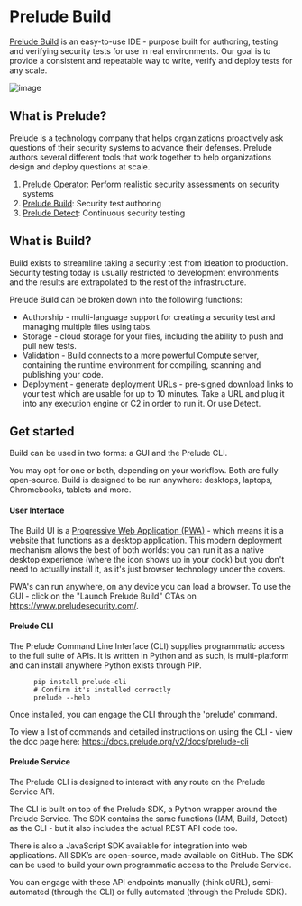 # Prelude Build

<a href="https://www.preludesecurity.com/">Prelude Build</a> is an easy-to-use IDE - purpose built for authoring, testing and verifying security tests for use in real environments. Our goal is to provide a consistent and repeatable way to write, verify and deploy tests for any scale.

![image](https://user-images.githubusercontent.com/813716/203120833-775232b6-b036-4a53-9aa5-32d48321b41b.png)

## What is Prelude?

Prelude is a technology company that helps organizations proactively ask questions of their security systems to advance their defenses. Prelude authors several different tools that work together to help organizations design and deploy questions at scale.

<ol>
          <li><a href="https://www.preludesecurity.com/products/operator">Prelude Operator</a>: Perform realistic security assessments on security systems</li>
          <li><a href="https://www.preludesecurity.com/products/build">Prelude Build</a>: Security test authoring</li>
          <li><a href="https://www.preludesecurity.com/products/detect">Prelude Detect</a>: Continuous security testing</li>
</ol>

## What is Build?

Build exists to streamline taking a security test from ideation to production. Security testing today is usually restricted to development environments and the results are extrapolated to the rest of the infrastructure.

Prelude Build can be broken down into the following functions:

- Authorship - multi-language support for creating a security test and managing multiple files using tabs.
- Storage - cloud storage for your files, including the ability to push and pull new tests. 
- Validation - Build connects to a more powerful Compute server, containing the runtime environment for compiling, scanning and publishing your code.
- Deployment - generate deployment URLs - pre-signed download links to your test which are usable for up to 10 minutes. Take a URL and plug it into any execution engine or C2 in order to run it. Or use Detect.

## Get started

Build can be used in two forms: a GUI and the Prelude CLI.

You may opt for one or both, depending on your workflow. Both are fully open-source. Build is designed to be run anywhere: desktops, laptops, Chromebooks, tablets and more.

<h4>User Interface</h4>

The Build UI is a <a href="https://web.dev/progressive-web-apps/">Progressive Web Application (PWA)</a> - which means it is a website that functions as a desktop application. This modern deployment mechanism allows the best of both worlds: you can run it as a native desktop experience (where the icon shows up in your dock) but you don't need to actually install it, as it's just browser technology under the covers.

PWA's can run anywhere, on any device you can load a browser. To use the GUI - click on the "Launch Prelude Build" CTAs on https://www.preludesecurity.com/.

<h4>Prelude CLI</h4>

The Prelude Command Line Interface (CLI) supplies programmatic access to the full suite of APIs. It is written in Python and as such, is multi-platform and can install anywhere Python exists through PIP.

          pip install prelude-cli
          # Confirm it's installed correctly
          prelude --help
 
 Once installed, you can engage the CLI through the 'prelude' command.
 
 To view a list of commands and detailed instructions on using the CLI - view the doc page here: https://docs.prelude.org/v2/docs/prelude-cli
 
<h4>Prelude Service</h4>

The Prelude CLI is designed to interact with any route on the Prelude Service API.

The CLI is built on top of the Prelude SDK, a Python wrapper around the Prelude Service. The SDK contains the same functions (IAM, Build, Detect) as the CLI - but it also includes the actual REST API code too.

There is also a JavaScript SDK available for integration into web applications. All SDK’s are open-source, made available on GitHub.
The SDK can be used to build your own programmatic access to the Prelude Service.

You can engage with these API endpoints manually (think cURL), semi-automated (through the CLI) or fully automated (through the Prelude SDK).


